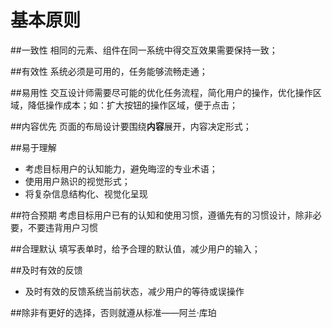 # 基本原则

##一致性
相同的元素、组件在同一系统中得交互效果需要保持一致；


##有效性
系统必须是可用的，任务能够流畅走通；


##易用性
交互设计师需要尽可能的优化任务流程，简化用户的操作，优化操作区域，降低操作成本；如：扩大按钮的操作区域，便于点击；


##内容优先
页面的布局设计要围绕**内容**展开，内容决定形式；

##易于理解
* 考虑目标用户的认知能力，避免晦涩的专业术语；
* 使用用户熟识的视觉形式；
* 将复杂信息结构化、视觉化呈现

##符合预期
考虑目标用户已有的认知和使用习惯，遵循先有的习惯设计，除非必要，不要违背用户习惯

##合理默认
填写表单时，给予合理的默认值，减少用户的输入；

##及时有效的反馈
* 及时有效的反馈系统当前状态，减少用户的等待或误操作

##除非有更好的选择，否则就遵从标准——阿兰·库珀
